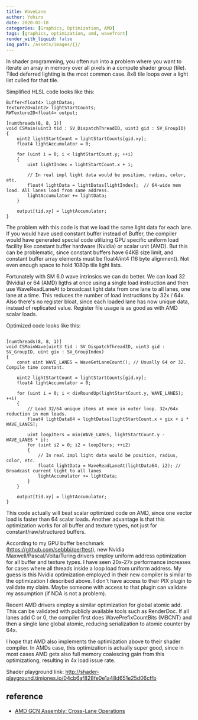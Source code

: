 ```yaml
---
title: WaveLane
author: Yohiro
date: 2020-02-18
categories: [Graphics, Optimization, AMD]
tags: [graphics, optimization, amd, wavefront]
render_with_liquid: false
img_path: /assets/images/{}/
---
```


In shader programming, you often run into a problem where you want to iterate an array in memory over all pixels in a compute shader
group (tile). Tiled deferred lighting is the most common case. 8x8 tile loops over a light list culled for that tile.

Simplified HLSL code looks like this:

```hlsl
Buffer<float4> lightDatas;
Texture2D<uint2> lightStartCounts;
RWTexture2D<float4> output;

[numthreads(8, 8, 1)]
void CSMain(uint3 tid : SV_DispatchThreadID, uint3 gid : SV_GroupID)
{
    uint2 lightStartCount = lightStartCounts[gid.xy];    
    float4 lightAccumulator = 0;
    
    for (uint i = 0; i < lightStartCount.y; ++i)
    {
        uint lightIndex = lightStartCount.x + i;
        
        // In real impl light data would be position, radius, color, etc.
        float4 lightData = lightDatas[lightIndex];  // 64-wide mem load. All lanes load from same address.
        lightAccumulator += lightData;
    }
    
    output[tid.xy] = lightAccumulator;
}
```

The problem with this code is that we load the same light data for each lane. If you would have used constant buffer instead of
Buffer<float4>, the compiler would have generated special code utilizing GPU specific uniform load facility like constant buffer
hardware (Nvidia) or scalar unit (AMD). But this can be problematic, since constant buffers have 64KB size limit, and constant buffer
array elements must be float4/int4 (16 byte alignment). Not even enough space to hold 1080p tile light lists.

Fortunately with SM 6.0 wave intrinsics we can do better. We can load 32 (Nvidia) or 64 (AMD) ligths at once using a single load
instruction and then use WaveReadLaneAt to broadcast light data from one lane to all lanes, one lane at a time. This reduces the number
of load instructions by 32x / 64x. Also there's no register bloat, since each loaded lane has now unique data, instead of replicated
value. Register file usage is as good as with AMD scalar loads.

Optimized code looks like this:

```hlsl

[numthreads(8, 8, 1)]
void CSMainWave(uint3 tid : SV_DispatchThreadID, uint3 gid : SV_GroupID, uint gix : SV_GroupIndex)
{
    const uint WAVE_LANES = WaveGetLaneCount(); // Usually 64 or 32. Compile time constant.
    
    uint2 lightStartCount = lightStartCounts[gid.xy];
    float4 lightAccumulator = 0;

    for (uint i = 0; i < divRoundUp(lightStartCount.y, WAVE_LANES); ++i)
    {
        // Load 32/64 unique items at once in outer loop. 32x/64x reduction in mem loads.
        float4 lightData64 = lightDatas[lightStartCount.x + gix + i * WAVE_LANES];

        uint loopIters = min(WAVE_LANES, lightStartCount.y - WAVE_LANES * i);
        for (uint i2 = 0; i2 < loopIters; ++i2)
        {
            // In real impl light data would be position, radius, color, etc.
            float4 lightData = WaveReadLaneAt(lightData64, i2); // Broadcast current light to all lanes
            lightAccumulator += lightData;
        }
    }
    
    output[tid.xy] = lightAccumulator;
}
```

This code actually will beat scalar optimized code on AMD, since one vector load is faster than 64 scalar loads. Another advantage is
that this optimization works for all buffer and texture types, not just for constant/raw/structured buffers.

According to my GPU buffer benchmark (https://github.com/sebbbi/perftest), new Nvidia Maxwell/Pascal/Volta/Turing drivers employ 
uniform address optimization for all buffer and texture types. I have seen 20x-27x performance increases for cases where all threads
inside a loop load from uniform address. My guess is this Nvidia optimization employed in their new compiler is similar to the
optimization I described above. I don't have access to their PIX plugin to validate my claim. Maybe someone with access to that plugin
can validate my assumption (if NDA is not a problem).

Recent AMD drivers employ a similar optimization for global atomic add. This can be validated with publicly available tools such as
RenderDoc. If all lanes add C or 0, the compiler first does WavePrefixCountBits (MBCNT) and then a single lane global atomic, reducing
serialization to atomic counter by 64x. 

I hope that AMD also implements the optimization above to their shader compiler. In AMDs case, this optimization is actually super
good, since in most cases AMD gets also full memory coalescing gain from this optimizationg, resulting in 4x load issue rate.

Shader playground link:
http://shader-playground.timjones.io/04cb6af828fe0e1a48d651e25d06cffb

## reference

- [AMD GCN Assembly: Cross-Lane Operations](https://gpuopen.com/learn/amd-gcn-assembly-cross-lane-operations/)